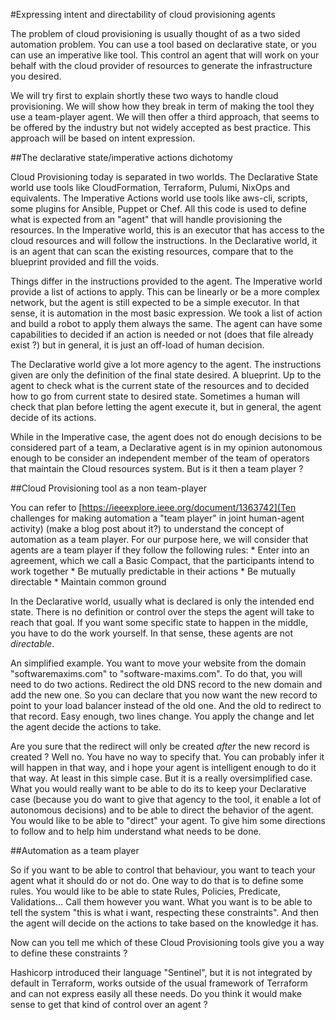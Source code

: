 #Expressing intent and directability of cloud provisioning agents

The problem of cloud provisioning is usually thought of as a two sided automation problem. You can use a tool based on declarative state, or you can use an imperative like tool. This control an agent that will work on your behalf with the cloud provider of resources to generate the infrastructure you desired.

We will try first to explain shortly these two ways to handle cloud provisioning. We will show how they break in term of making the tool they use a team-player agent. We will then offer a third approach, that seems to be offered by the industry but not widely accepted as best practice. This approach will be based on intent expression.

##The declarative state/imperative actions dichotomy

Cloud Provisioning today is separated in two worlds. The Declarative State world use tools like CloudFormation, Terraform, Pulumi, NixOps and equivalents. The Imperative Actions world use tools like aws-cli, scripts, some plugins for Ansible, Puppet or Chef. All this code is used to define what is expected from an "agent" that will handle provisioning the resources. In the Imperative world, this is an executor that has access to the cloud resources and will follow the instructions. In the Declarative world, it is an agent that can scan the existing resources, compare that to the blueprint provided and fill the voids.

Things differ in the instructions provided to the agent. The Imperative world provide a list of actions to apply. This can be linearly or be a more complex network, but the agent is still expected to be a simple executor. In that sense, it is automation in the most basic expression. We took a list of action and build a robot to apply them always the same. The agent can have some capabilities to decided if an action is needed or not (does that file already exist ?) but in general, it is just an off-load of human decision.

The Declarative world give a lot more agency to the agent. The instructions given are only the definition of the final state desired. A blueprint. Up to the agent to check what is the current state of the resources and to decided how to go from current state to desired state. Sometimes a human will check that plan before letting the agent execute it, but in general, the agent decide of its actions.

While in the Imperative case, the agent does not do enough decisions to be considered part of a team, a Declarative agent is in my opinion autonomous enough to be consider an independent member of the team of operators that maintain the Cloud resources system. But is it then a team player ?

##Cloud Provisioning tool as a non team-player

You can refer to [https://ieeexplore.ieee.org/document/1363742](Ten challenges for making automation a "team player" in joint human-agent activity) (make a blog post about it?) to understand the concept of automation as a team player. For our purpose here, we will consider that agents are a team player if they follow the following rules:
    * Enter into an agreement, which we call a Basic Compact, that the participants intend to work together
    * Be mutually predictable in their actions
    * Be mutually directable
    * Maintain common ground

In the Declarative world, usually what is declared is only the intended end state. There is no definition or control over the steps the agent will take to reach that goal. If you want some specific state to happen in the middle, you have to do the work yourself. In that sense, these agents are not *directable*.

An simplified example. You want to move your website from the domain "softwaremaxims.com" to "software-maxims.com". To do that, you will need to do two actions. Redirect the old DNS record to the new domain and add the new one. So you can declare that you now want the new record to point to your load balancer instead of the old one. And the old to redirect to that record. Easy enough, two lines change. You apply the change and let the agent decide the actions to take.

Are you sure that the redirect will only be created *after* the new record is created ? Well no. You have no way to specify that. You can probably infer it will happen in that way, and i hope your agent is intelligent enough to do it that way. At least in this simple case. But it is a really oversimplified case. What you would really want to be able to do its to keep your Declarative case (because you do want to give that agency to the tool, it enable a lot of autonomous decisions) and to be able to direct the behavior of the agent. You would like to be able to "direct" your agent. To give him some directions to follow and to help him understand what needs to be done.

##Automation as a team player

So if you want to be able to control that behaviour, you want to teach your agent what it should do or not do. One way to do that is to define some rules. You would like to be able to state Rules, Policies, Predicate, Validations... Call them however you want. What you want is to be able to tell the system "this is what i want, respecting these constraints". And then the agent will decide on the actions to take based on the knowledge it has.

Now can you tell me which of these Cloud Provisioning tools give you a way to define these constraints ?

Hashicorp introduced their language "Sentinel", but it is not integrated by default in Terraform, works outside of the usual framework of Terraform and can not express easily all these needs. Do you think it would make sense to get that kind of control over an agent ?



